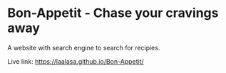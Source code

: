 # Bon-Appetit - Chase your cravings away
A website with search engine to search for recipies.

Live link: https://laalasa.github.io/Bon-Appetit/
